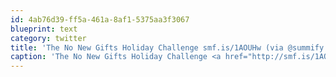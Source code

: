 ```yaml
---
id: 4ab76d39-ff5a-461a-8af1-5375aa3f3067
blueprint: text
category: twitter
title: 'The No New Gifts Holiday Challenge smf.is/1AOUHw (via @summify from @zen_habits, @puleen, and 1 other)'
caption: 'The No New Gifts Holiday Challenge <a href="http://smf.is/1AOUHw" title="http://smf.is/1AOUHw" class="link link_untco">smf.is/1AOUHw</a> (via <span class="username username_linked">@<a href="https://twitter.com/summify" title="Summify">summify</a></span> from <span class="username username_linked">@<a href="https://twitter.com/zen_habits" title="Leo Babauta">zen_habits</a></span>, <span class="username username_linked">@<a href="https://twitter.com/puleen" title="Puleen Patel">puleen</a></span>, and 1 other)'
---
```


